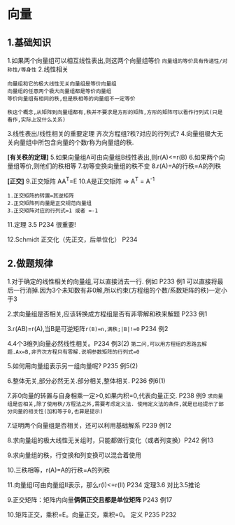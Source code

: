 # 向量

## 1.基础知识

1.如果两个向量组可以相互线性表出,则这两个向量组等价
  `向量组的等价具有传递性/对称性/等身性`
2.线性相关

```
向量组和它的极大线性无关向量组是等价向量组
向量组的任意两个极大向量组都是等价向量组
等价向量组有相同的秩,但是秩相等的向量组不一定等价
```

`秩这个概念,从矩阵到向量组都有,秩并不要求是方形的矩阵,方形的矩阵可以看作行列式(只是看作,实际上没什么关系)`

3.线性表出/线性相关的重要定理
齐次方程组?秩?对应的行列式?
4.向量组极大无关向量组中所包含向量的个数r称为向量组的秩.

**[有关秩的定理]**
5.如果向量组A可由向量组B线性表出,则r(A)<=r(B)
6.如果两个向量组等价,则他们的秩相等
7.初等变换向量组的秩不变
8.r(A)=A的行秩=A的列秩

**[正交]**
9.正交矩阵 AA<sup>T</sup>=E
10.A是正交矩阵 => A<sup>T</sup> = A<sup>-1</sup>

```
1.正交矩阵的转置=其逆矩阵
2.正交矩阵列向量是正交规范向量组
3.正交矩阵对应的行列式=1 或者 =-1
```

11.定理 3.5 P234 很重要!

12.Schmidt 正交化（先正交，后单位化） P234

## 2.做题规律

1.对于确定的线性相关的向量组,可以直接消去一行. 例如 P233 例1
  可以直接将最后一行消掉.因为3个未知数有非0解,所以约束(方程组的个数/系数矩阵的秩)一定小于3
  
2.求向量组是否相关,应该转换成方程组是否有非零解和秩来解题 P233 例1

3.r(AB)=r(A),当B是可逆矩阵`r(B)=n,满秩;|B|!=0` P234 例2

4.4个3维列向量必然线性相关。P234 例3(2)
`第二问,可以用方程组的思路去解题.Ax=B,非齐次方程只有零解.说明参数矩阵的行列式=0`

5.如何用向量组表示另一组向量呢? P235 例5(2)

6.整体无关,部分必然无关.部分相关,整体相关. P236 例6(1)

7.非0向量的转置与自身相乘一定>0,如果内积=0,代表向量正交. P238 例9
`求向量组是否相关,除了使用秩/方程法之外,需要考虑定义法.
使用定义法的条件,就是已经提示了部分向量的相关性(加和等于0,也算是提示)`

7.证明两个向量组是否相关，还可以利用基础解系 P239 例12

8.求向量组的极大线性无关组时，只能都做行变化（或者列变换）P242 例13

9.求向量组的秩，行变换和列变换可以混合着使用

10.三秩相等，r(A)=A的行秩=A的列秩

11.向量组I可由向量组II表示，那么r(I)<=r(II) P234 定理3.6 对比3.5推论

9.正交矩阵：矩阵内向量**俩俩正交且都是单位矩阵** P243 例17

10.矩阵正交，乘积=E。向量正交，乘积=0。 定义 P235 P232


